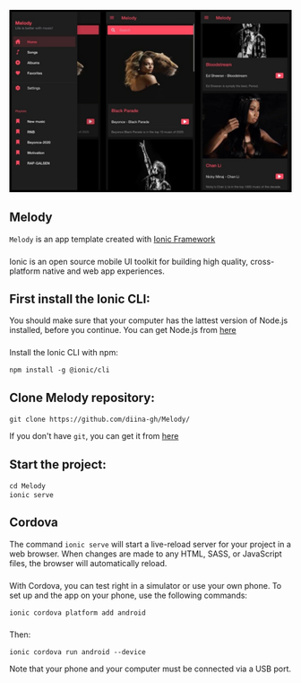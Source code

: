 ![Image](https://github.com/diina-gh/Melody/blob/main/src/assets/melody.jpg)
## Melody
`Melody` is an app template created with [Ionic Framework](https://ionicframework.com/)
###
Ionic is an open source mobile UI toolkit for building high quality, cross-platform native and web app experiences.

## First install the Ionic CLI:
You should make sure that your computer has the lattest version of Node.js installed, before you continue.
You can get Node.js from [here](https://nodejs.org/en/download/)
### 
Install the Ionic CLI with npm:
```npm
npm install -g @ionic/cli
```
## Clone Melody repository:
```git
git clone https://github.com/diina-gh/Melody/
```
If you don't have `git`, you can get it from [here](https://git-scm.com/downloads)
## Start the project:
```npm
cd Melody
ionic serve
```
## Cordova
The command `ionic serve` will start a live-reload server for your project in a web browser. When changes are made to any HTML, SASS, or JavaScript files, the browser will automatically reload.
###
With Cordova, you can test right in a simulator or use your own phone. To set up and the app on your phone, use the following commands:
```npm
ionic cordova platform add android
```
###
Then:
```npm
ionic cordova run android --device
```
Note that your phone and your computer must be connected via a USB port.
